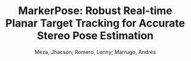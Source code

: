 ---
paperId: 50
author: Meza, Jhacson; Romero, Lenny; Marrugo, Andrés
title: "MarkerPose: Robust Real-time Planar Target Tracking for Accurate Stereo Pose Estimation"
pdf: 50_CameraReady_50.pdf
poster: 50_poster_50.png
type: Oral
topic: Pose Estimation
category: Full Paper
link: --
conference: cvpr
year: 2021
tags: cvpr-2021
---